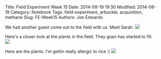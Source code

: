 Title: Field Experiment Week 15
Date: 2014-08-19 19:30
Modified: 2014-08-19 
Category: Notebook
Tags: field-experiment, arbuckle, acquisition, methane 
Slug: FE-Week15
Authors: Joe Edwards

We had another guest come out to the field with us.  Meet Sarah.
![]({filename}/images/fieldw15-sarah.jpg)

Here's a closer look at the plants in the field.  They grain has started to fill.
![]({filename}/images/fieldw15-close.jpg)

Here are the plants. I'm gettin really allergic to rice :(
![]({filename}/images/plantsw15.jpg)